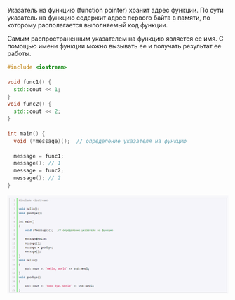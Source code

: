 Указатель на функцию (function pointer) хранит адрес функции. По сути указатель на функцию содержит адрес первого байта в памяти, по которому располагается выполняемый код функции.

Самым распространенным указателем на функцию является ее имя. С помощью имени функции можно вызывать ее и получать результат ее работы.

```cpp
#include <iostream>

void func1() {
  std::cout << 1;
}
void func2() {
  std::cout << 2; 
}

int main() {
  void (*message)();  // определение указателя на функцию

  message = func1;
  message(); // 1
  message = func2;
  message(); // 2
}
```

![](Pasted%20image%2020240107191801.png)